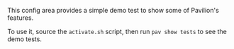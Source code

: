 This config area provides a simple demo test to show 
some of Pavilion's features. 

To use it, source the `activate.sh` script, then 
run `pav show tests` to see the demo tests.